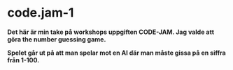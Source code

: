 # code.jam-1
**Det här är min take på workshops uppgiften CODE-JAM. Jag valde att göra the number guessing game.**

**Spelet går ut på att man spelar mot en AI där man måste gissa på en siffra från 1-100.** 

